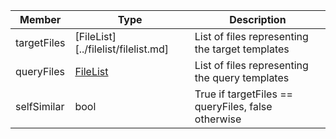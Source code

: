 Member | Type | Description
--- | --- | ---
<a class="table-anchor" id=targetfiles></a>targetFiles | [FileList][../filelist/filelist.md] | List of files representing the target templates
<a class="table-anchor" id=queryfiles></a>queryFiles | [FileList](../filelist/filelist.md) | List of files representing the query templates
<a class="table-anchor" id=selfsimilar></a>selfSimilar | bool | True if targetFiles == queryFiles, false otherwise